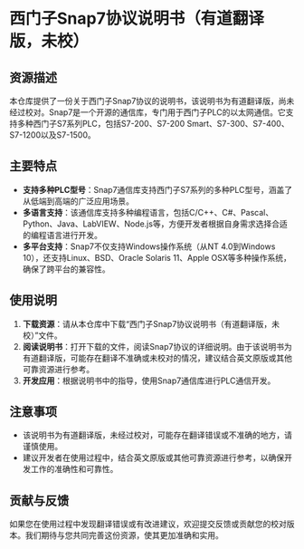 # 西门子Snap7协议说明书（有道翻译版，未校）

## 资源描述

本仓库提供了一份关于西门子Snap7协议的说明书，该说明书为有道翻译版，尚未经过校对。Snap7是一个开源的通信库，专门用于西门子PLC的以太网通信。它支持多种西门子S7系列PLC，包括S7-200、S7-200 Smart、S7-300、S7-400、S7-1200以及S7-1500。

## 主要特点

- **支持多种PLC型号**：Snap7通信库支持西门子S7系列的多种PLC型号，涵盖了从低端到高端的广泛应用场景。
- **多语言支持**：该通信库支持多种编程语言，包括C/C++、C#、Pascal、Python、Java、LabVIEW、Node.js等，方便开发者根据自身需求选择合适的编程语言进行开发。
- **多平台支持**：Snap7不仅支持Windows操作系统（从NT 4.0到Windows 10），还支持Linux、BSD、Oracle Solaris 11、Apple OSX等多种操作系统，确保了跨平台的兼容性。

## 使用说明

1. **下载资源**：请从本仓库中下载“西门子Snap7协议说明书（有道翻译版，未校）”文件。
2. **阅读说明书**：打开下载的文件，阅读Snap7协议的详细说明。由于该说明书为有道翻译版，可能存在翻译不准确或未校对的情况，建议结合英文原版或其他可靠资源进行参考。
3. **开发应用**：根据说明书中的指导，使用Snap7通信库进行PLC通信开发。

## 注意事项

- 该说明书为有道翻译版，未经过校对，可能存在翻译错误或不准确的地方，请谨慎使用。
- 建议开发者在使用过程中，结合英文原版或其他可靠资源进行参考，以确保开发工作的准确性和可靠性。

## 贡献与反馈

如果您在使用过程中发现翻译错误或有改进建议，欢迎提交反馈或贡献您的校对版本。我们期待与您共同完善这份资源，使其更加准确和实用。